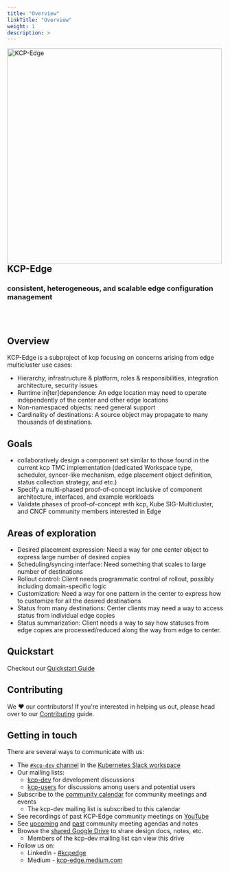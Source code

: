 ```yaml
---
title: "Overview"
linkTitle: "Overview"
weight: 1
description: >
---
```


<!-- {{% pageinfo %}}
This is a placeholder page that shows you how to use this template site.
{{% /pageinfo %}} -->


<img alt="KCP-Edge" width="500px" align="left" src="https://github.com/kcp-dev/edge-mc/raw/main/contrib/logo/kcp-edge-5-white.png" />

<br/>

## KCP-Edge
### consistent, heterogeneous, and scalable edge configuration management
<br/><br/>
## Overview
KCP-Edge is a subproject of kcp focusing on concerns arising from edge multicluster use cases:

- Hierarchy, infrastructure & platform, roles & responsibilities, integration architecture, security issues
- Runtime in[ter]dependence: An edge location may need to operate independently of the center and other edge locations​
- Non-namespaced objects: need general support
- Cardinality of destinations: A source object may propagate to many thousands of destinations. ​ 

## Goals

- collaboratively design a component set similar to those found in the current kcp TMC implementation (dedicated Workspace type, scheduler, syncer-like mechanism, edge placement object definition, status collection strategy, and etc.)
- Specify a multi-phased proof-of-concept inclusive of component architecture, interfaces, and example workloads
- Validate phases of proof-of-concept with kcp, Kube SIG-Multicluster, and CNCF community members interested in Edge

## Areas of exploration

- Desired placement expression​: Need a way for one center object to express large number of desired copies​
- Scheduling/syncing interface​: Need something that scales to large number of destinations​
- Rollout control​: Client needs programmatic control of rollout, possibly including domain-specific logic​
- Customization: Need a way for one pattern in the center to express how to customize for all the desired destinations​
- Status from many destinations​: Center clients may need a way to access status from individual edge copies
- Status summarization​: Client needs a way to say how statuses from edge copies are processed/reduced along the way from edge to center​.

## Quickstart

Checkout our [Quickstart Guide](https://github.com/kcp-dev/edge-mc/blob/main/quickstart.md)

## Contributing

We ❤️ our contributors! If you're interested in helping us out, please head over to our [Contributing](https://github.com/kcp-dev/edge-mc/blob/main/CONTRIBUTING.md) guide.

## Getting in touch

There are several ways to communicate with us:

- The [`#kcp-dev` channel](https://app.slack.com/client/T09NY5SBT/C021U8WSAFK) in the [Kubernetes Slack workspace](https://slack.k8s.io)
- Our mailing lists:
    - [kcp-dev](https://groups.google.com/g/kcp-dev) for development discussions
    - [kcp-users](https://groups.google.com/g/kcp-users) for discussions among users and potential users
- Subscribe to the [community calendar](https://calendar.google.com/calendar/embed?src=ujjomvk4fa9fgdaem32afgl7g0%40group.calendar.google.com) for community meetings and events
    - The kcp-dev mailing list is subscribed to this calendar
- See recordings of past KCP-Edge community meetings on [YouTube](https://www.youtube.com/playlist?list=PL1ALKGr_qZKc9jyv1EfOFNfoAJo9Q6Ebd)
- See [upcoming](https://github.com/kcp-dev/edge-mc/issues?q=is%3Aissue+is%3Aopen+label%3Acommunity-meeting) and [past](https://github.com/kcp-dev/edge-mc/issues?q=is%3Aissue+is%3Aclosed+label%3Acommunity-meeting) community meeting agendas and notes
- Browse the [shared Google Drive](https://drive.google.com/drive/folders/1FN7AZ_Q1CQor6eK0gpuKwdGFNwYI517M?usp=sharing) to share design docs, notes, etc.
    - Members of the kcp-dev mailing list can view this drive
- Follow us on:
   - LinkedIn - [#kcpedge](https://www.linkedin.com/feed/hashtag/?keywords=kcpedge)
   - Medium - [kcp-edge.medium.com](https://kcp-edge.medium.com)
